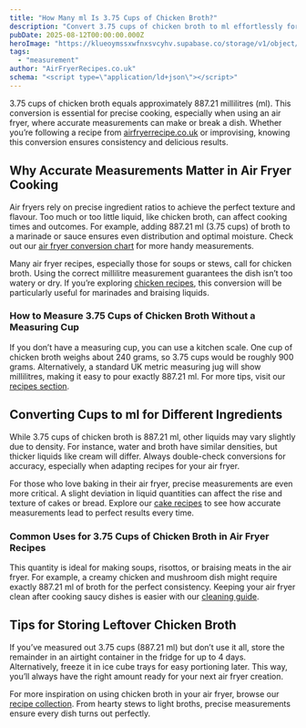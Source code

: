 ```yaml
---
title: "How Many ml Is 3.75 Cups of Chicken Broth?"
description: "Convert 3.75 cups of chicken broth to ml effortlessly for precise cooking. Perfect for air fryer recipes and more!"
pubDate: 2025-08-12T00:00:00.000Z
heroImage: "https://klueoymssxwfnxsvcyhv.supabase.co/storage/v1/object/public/md/how-many-ml-is-3-75-cups-of-chicken-broth-3c58ef6c.webp"
tags:
  - "measurement"
author: "AirFryerRecipes.co.uk"
schema: "<script type=\"application/ld+json\"></script>"
---
```


<p>3.75 cups of chicken broth equals approximately 887.21 millilitres (ml). This conversion is essential for precise cooking, especially when using an air fryer, where accurate measurements can make or break a dish. Whether you’re following a recipe from <a href=https://www.airfryerrecipe.co.uk>airfryerrecipe.co.uk</a> or improvising, knowing this conversion ensures consistency and delicious results.</p>  

<h2>Why Accurate Measurements Matter in Air Fryer Cooking</h2>  
<p>Air fryers rely on precise ingredient ratios to achieve the perfect texture and flavour. Too much or too little liquid, like chicken broth, can affect cooking times and outcomes. For example, adding 887.21 ml (3.75 cups) of broth to a marinade or sauce ensures even distribution and optimal moisture. Check out our <a href=https://www.airfryerrecipe.co.uk/air-fryer-conversion-chart>air fryer conversion chart</a> for more handy measurements.</p>  

<p>Many air fryer recipes, especially those for soups or stews, call for chicken broth. Using the correct millilitre measurement guarantees the dish isn’t too watery or dry. If you’re exploring <a href=https://www.airfryerrecipe.co.uk/recipe-category/chicken>chicken recipes</a>, this conversion will be particularly useful for marinades and braising liquids.</p>  

<h3>How to Measure 3.75 Cups of Chicken Broth Without a Measuring Cup</h3>  
<p>If you don’t have a measuring cup, you can use a kitchen scale. One cup of chicken broth weighs about 240 grams, so 3.75 cups would be roughly 900 grams. Alternatively, a standard UK metric measuring jug will show millilitres, making it easy to pour exactly 887.21 ml. For more tips, visit our <a href=https://www.airfryerrecipe.co.uk/recipes>recipes section</a>.</p>  

<h2>Converting Cups to ml for Different Ingredients</h2>  
<p>While 3.75 cups of chicken broth is 887.21 ml, other liquids may vary slightly due to density. For instance, water and broth have similar densities, but thicker liquids like cream will differ. Always double-check conversions for accuracy, especially when adapting recipes for your air fryer.</p>  

<p>For those who love baking in their air fryer, precise measurements are even more critical. A slight deviation in liquid quantities can affect the rise and texture of cakes or bread. Explore our <a href=https://www.airfryerrecipe.co.uk/recipe-category/cakes>cake recipes</a> to see how accurate measurements lead to perfect results every time.</p>  

<h3>Common Uses for 3.75 Cups of Chicken Broth in Air Fryer Recipes</h3>  
<p>This quantity is ideal for making soups, risottos, or braising meats in the air fryer. For example, a creamy chicken and mushroom dish might require exactly 887.21 ml of broth for the perfect consistency. Keeping your air fryer clean after cooking saucy dishes is easier with our <a href=https://www.airfryerrecipe.co.uk/air-fryer-cleaner>cleaning guide</a>.</p>  

<h2>Tips for Storing Leftover Chicken Broth</h2>  
<p>If you’ve measured out 3.75 cups (887.21 ml) but don’t use it all, store the remainder in an airtight container in the fridge for up to 4 days. Alternatively, freeze it in ice cube trays for easy portioning later. This way, you’ll always have the right amount ready for your next air fryer creation.</p>  

<p>For more inspiration on using chicken broth in your air fryer, browse our <a href=https://www.airfryerrecipe.co.uk/recipes>recipe collection</a>. From hearty stews to light broths, precise measurements ensure every dish turns out perfectly.</p>